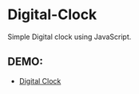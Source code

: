 # Digital-Clock
Simple Digital clock using JavaScript.

## DEMO: 
* [Digital Clock](https://clair-daisies.github.io/JS-6-Digital-Clock/)

